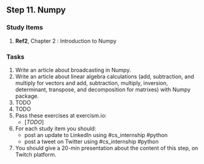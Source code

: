 ## Step 11. Numpy

### Study Items
  1. **Ref2**, Chapter 2 : Introduction to Numpy

### Tasks

 1. Write an article about broadcasting in Numpy.
 2. Write an article about linear algebra calculations (add, subtraction, and multiply for vectors and add, subtraction, multiply, inversion, determinant, transpose, and decomposition for matrixes) with Numpy package.
 3. TODO
 4. TODO
 5. Pass these exercises at exercism.io:
    - [*TODO*]
 6. For each study item you should:  
     - post an update to LinkedIn using #cs_internship #python  
     - post a tweet on Twitter using #cs_internship #python
 7. You should give a 20-min presentation about the content of this step, on Twitch platform.
